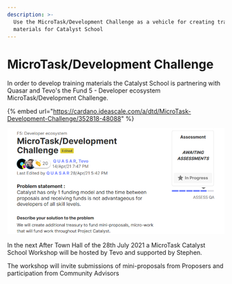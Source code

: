 ```yaml
---
description: >-
  Use the MicroTask/Development Challenge as a vehicle for creating training
  materials for Catalyst School
---
```


# MicroTask/Development Challenge

In order to develop training materials the Catalyst School is partnering with Quasar and Tevo's the Fund 5 - Developer ecosystem MicroTask/Development Challenge.

{% embed url="https://cardano.ideascale.com/a/dtd/MicroTask-Development-Challenge/352818-48088" %}

![F5 : Developer ecosystem proposal](../.gitbook/assets/2021-07-25-13-.png)

In the next After Town Hall of the 28th July 2021 a MicroTask Catalyst School Workshop will be hosted by Tevo and supported by Stephen.

The workshop will invite submissions of mini-proposals from Proposers and participation from Community Advisors

